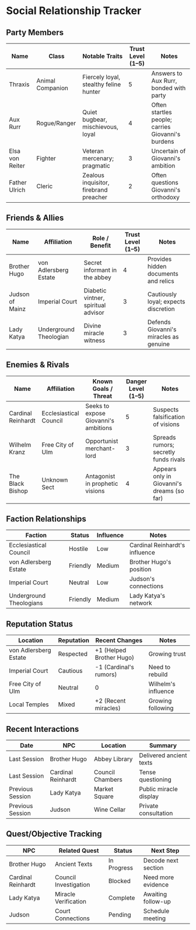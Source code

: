 # Social Relationship Tracker

## Party Members

| Name            | Class            | Notable Traits                         | Trust Level (1–5) | Notes                                             |
| --------------- | ---------------- | -------------------------------------- | ----------------- | ------------------------------------------------- |
| Thraxis         | Animal Companion | Fiercely loyal, stealthy feline hunter | 5                 | Answers to Aux Rurr, bonded with party            |
| Aux Rurr        | Rogue/Ranger     | Quiet bugbear, mischievous, loyal      | 4                 | Often startles people; carries Giovanni's burdens |
| Elsa von Reiter | Fighter          | Veteran mercenary; pragmatic           | 3                 | Uncertain of Giovanni's ambition                  |
| Father Ulrich   | Cleric           | Zealous inquisitor, firebrand preacher | 2                 | Often questions Giovanni's orthodoxy              |

## Friends & Allies

| Name            | Affiliation            | Role / Benefit                      | Trust Level (1–5) | Notes                                  |
| --------------- | ---------------------- | ----------------------------------- | ----------------- | -------------------------------------- |
| Brother Hugo    | von Adlersberg Estate  | Secret informant in the abbey       | 4                 | Provides hidden documents and relics   |
| Judson of Mainz | Imperial Court         | Diabetic vintner, spiritual advisor | 3                 | Cautiously loyal; expects discretion   |
| Lady Katya      | Underground Theologian | Divine miracle witness              | 3                 | Defends Giovanni's miracles as genuine |

## Enemies & Rivals

| Name               | Affiliation            | Known Goals / Threat                 | Danger Level (1–5) | Notes                                      |
| ------------------ | ---------------------- | ------------------------------------ | ------------------ | ------------------------------------------ |
| Cardinal Reinhardt | Ecclesiastical Council | Seeks to expose Giovanni's ambitions | 5                  | Suspects falsification of visions          |
| Wilhelm Kranz      | Free City of Ulm       | Opportunist merchant-lord            | 3                  | Spreads rumors; secretly funds rivals      |
| The Black Bishop   | Unknown Sect           | Antagonist in prophetic visions      | 4                  | Appears only in Giovanni's dreams (so far) |

## Faction Relationships

| Faction                 | Status   | Influence | Notes                          |
| ----------------------- | -------- | --------- | ------------------------------ |
| Ecclesiastical Council  | Hostile  | Low       | Cardinal Reinhardt's influence |
| von Adlersberg Estate   | Friendly | Medium    | Brother Hugo's position        |
| Imperial Court          | Neutral  | Low       | Judson's connections           |
| Underground Theologians | Friendly | Medium    | Lady Katya's network           |

## Reputation Status

| Location              | Reputation | Recent Changes           | Notes               |
| --------------------- | ---------- | ------------------------ | ------------------- |
| von Adlersberg Estate | Respected  | +1 (Helped Brother Hugo) | Growing trust       |
| Imperial Court        | Cautious   | -1 (Cardinal's rumors)   | Need to rebuild     |
| Free City of Ulm      | Neutral    | 0                        | Wilhelm's influence |
| Local Temples         | Mixed      | +2 (Recent miracles)     | Growing following   |

## Recent Interactions

| Date             | NPC                | Location         | Summary                 |
| ---------------- | ------------------ | ---------------- | ----------------------- |
| Last Session     | Brother Hugo       | Abbey Library    | Delivered ancient texts |
| Last Session     | Cardinal Reinhardt | Council Chambers | Tense questioning       |
| Previous Session | Lady Katya         | Market Square    | Public miracle display  |
| Previous Session | Judson             | Wine Cellar      | Private consultation    |

## Quest/Objective Tracking

| NPC                | Related Quest         | Status      | Next Step           |
| ------------------ | --------------------- | ----------- | ------------------- |
| Brother Hugo       | Ancient Texts         | In Progress | Decode next section |
| Cardinal Reinhardt | Council Investigation | Blocked     | Need more evidence  |
| Lady Katya         | Miracle Verification  | Complete    | Awaiting follow-up  |
| Judson             | Court Connections     | Pending     | Schedule meeting    |
